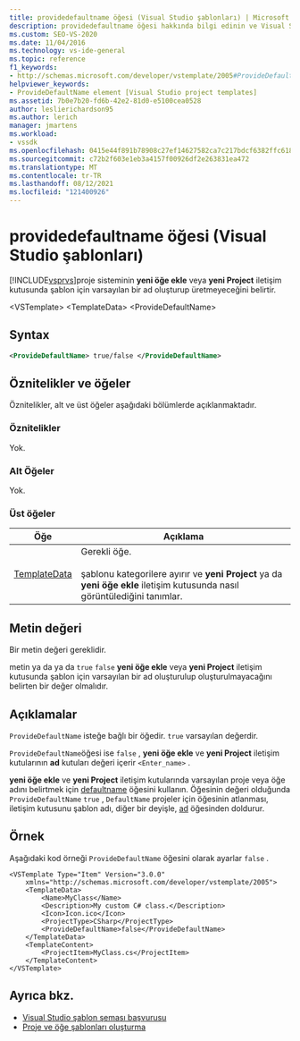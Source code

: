 ```yaml
---
title: providedefaultname öğesi (Visual Studio şablonları) | Microsoft Docs
description: providedefaultname öğesi hakkında bilgi edinin ve Visual Studio yeni öğe veya yeni Project ekle iletişim kutusunda varsayılan bir Visual Studio adı oluşturup üretmeyeceğinizi nasıl belirtir.
ms.custom: SEO-VS-2020
ms.date: 11/04/2016
ms.technology: vs-ide-general
ms.topic: reference
f1_keywords:
- http://schemas.microsoft.com/developer/vstemplate/2005#ProvideDefaultName
helpviewer_keywords:
- ProvideDefaultName element [Visual Studio project templates]
ms.assetid: 7b0e7b20-fd6b-42e2-81d0-e5100cea0528
author: leslierichardson95
ms.author: lerich
manager: jmartens
ms.workload:
- vssdk
ms.openlocfilehash: 0415e44f891b78908c27ef14627582ca7c217bdcf6382ffc6185db310c556b49
ms.sourcegitcommit: c72b2f603e1eb3a4157f00926df2e263831ea472
ms.translationtype: MT
ms.contentlocale: tr-TR
ms.lasthandoff: 08/12/2021
ms.locfileid: "121400926"
---
```

# <a name="providedefaultname-element-visual-studio-templates"></a>providedefaultname öğesi (Visual Studio şablonları)
[!INCLUDE[vsprvs](../code-quality/includes/vsprvs_md.md)]proje sisteminin **yeni öğe ekle** veya **yeni Project** iletişim kutusunda şablon için varsayılan bir ad oluşturup üretmeyeceğini belirtir.

 \<VSTemplate> \<TemplateData>
 \<ProvideDefaultName>

## <a name="syntax"></a>Syntax

```xml
<ProvideDefaultName> true/false </ProvideDefaultName>
```

## <a name="attributes-and-elements"></a>Öznitelikler ve öğeler
 Öznitelikler, alt ve üst öğeler aşağıdaki bölümlerde açıklanmaktadır.

### <a name="attributes"></a>Öznitelikler
 Yok.

### <a name="child-elements"></a>Alt Öğeler
 Yok.

### <a name="parent-elements"></a>Üst öğeler

|Öğe|Açıklama|
|-------------|-----------------|
|[TemplateData](../extensibility/templatedata-element-visual-studio-templates.md)|Gerekli öğe.<br /><br /> şablonu kategorilere ayırır ve **yeni Project** ya da **yeni öğe ekle** iletişim kutusunda nasıl görüntülediğini tanımlar.|

## <a name="text-value"></a>Metin değeri
 Bir metin değeri gereklidir.

 metin ya da ya da `true` `false` **yeni öğe ekle** veya **yeni Project** iletişim kutusunda şablon için varsayılan bir ad oluşturulup oluşturulmayacağını belirten bir değer olmalıdır.

## <a name="remarks"></a>Açıklamalar
 `ProvideDefaultName` isteğe bağlı bir öğedir. `true` varsayılan değerdir.

 `ProvideDefaultName`öğesi ise `false` , **yeni öğe ekle** ve **yeni Project** iletişim kutularının **ad** kutuları değeri içerir `<Enter_name>` .

 **yeni öğe ekle** ve **yeni Project** iletişim kutularında varsayılan proje veya öğe adını belirtmek için [defaultname](../extensibility/defaultname-element-visual-studio-templates.md) öğesini kullanın. Öğesinin değeri olduğunda `ProvideDefaultName` `true` , `DefaultName` projeler için öğesinin atlanması, iletişim kutusunu şablon adı, diğer bir deyişle, [ad](../extensibility/name-element-visual-studio-templates.md) öğesinden doldurur.

## <a name="example"></a>Örnek
 Aşağıdaki kod örneği `ProvideDefaultName` öğesini olarak ayarlar `false` .

```
<VSTemplate Type="Item" Version="3.0.0"
    xmlns="http://schemas.microsoft.com/developer/vstemplate/2005">
    <TemplateData>
        <Name>MyClass</Name>
        <Description>My custom C# class.</Description>
        <Icon>Icon.ico</Icon>
        <ProjectType>CSharp</ProjectType>
        <ProvideDefaultName>false</ProvideDefaultName>
    </TemplateData>
    <TemplateContent>
        <ProjectItem>MyClass.cs</ProjectItem>
    </TemplateContent>
</VSTemplate>
```

## <a name="see-also"></a>Ayrıca bkz.
- [Visual Studio şablon şeması başvurusu](../extensibility/visual-studio-template-schema-reference.md)
- [Proje ve öğe şablonları oluşturma](../ide/creating-project-and-item-templates.md)
